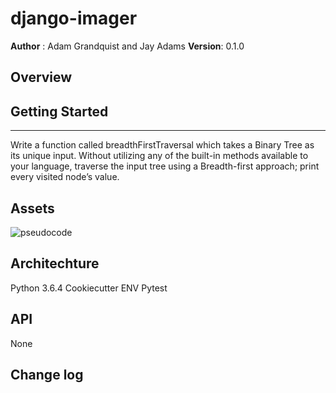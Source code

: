 # django-imager
**Author** : Adam Grandquist and Jay Adams
**Version**: 0.1.0

## Overview



## Getting Started
---------------
Write a function called breadthFirstTraversal which takes a Binary Tree as its unique input. Without utilizing any of the built-in methods available to your language, traverse the input tree using a Breadth-first approach; print every visited node’s value.


## Assets
![pseudocode](../../assets/multi_bracket_validation.jpg)



## Architechture
Python 3.6.4
Cookiecutter
ENV
Pytest


## API
None

## Change log

